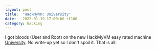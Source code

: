 ```yaml
---
layout: post
title:  "HackMyVM: University"
date:   2022-01-19 17:00:00 +1100
category: hacking
---
```


I got bloods (User and Root) on the new HackMyVM easy rated machine [University](https://hackmyvm.eu/machines/machine.php?vm=University). No write-up yet so I don't spoil it. That is all. 
